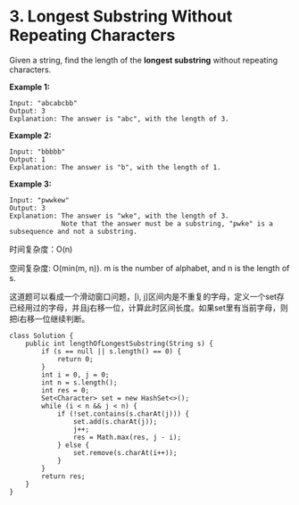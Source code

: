 # 3. Longest Substring Without Repeating Characters

Given a string, find the length of the **longest substring** without repeating characters.

**Example 1:**

```text
Input: "abcabcbb"
Output: 3 
Explanation: The answer is "abc", with the length of 3. 
```

**Example 2:**

```text
Input: "bbbbb"
Output: 1
Explanation: The answer is "b", with the length of 1.
```

**Example 3:**

```text
Input: "pwwkew"
Output: 3
Explanation: The answer is "wke", with the length of 3. 
             Note that the answer must be a substring, "pwke" is a subsequence and not a substring.
```

时间复杂度：O\(n\)

空间复杂度:   O\(min\(m, n\)\). m is the number of alphabet, and n is the length of s.

这道题可以看成一个滑动窗口问题，\[i, j\]区间内是不重复的字母，定义一个set存已经用过的字母，并且j右移一位，计算此时区间长度。如果set里有当前字母，则把i右移一位继续判断。

```text
class Solution {
    public int lengthOfLongestSubstring(String s) {
        if (s == null || s.length() == 0) {
            return 0;
        }
        int i = 0, j = 0;
        int n = s.length();
        int res = 0;
        Set<Character> set = new HashSet<>();
        while (i < n && j < n) {
            if (!set.contains(s.charAt(j))) {
                set.add(s.charAt(j));
                j++;
                res = Math.max(res, j - i);
            } else {
                set.remove(s.charAt(i++));
            }
        }
        return res;
    }
}
```


